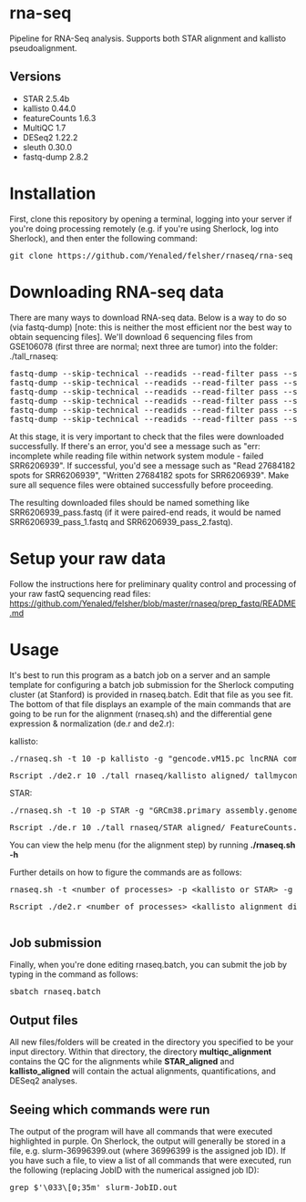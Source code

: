 # rna-seq

Pipeline for RNA-Seq analysis. Supports both STAR alignment and kallisto pseudoalignment.

## Versions
<ul>
  <li>STAR 2.5.4b</li>
  <li>kallisto 0.44.0</li>
  <li>featureCounts 1.6.3</li>
  <li>MultiQC 1.7</li>
  <li>DESeq2 1.22.2</li>
  <li>sleuth 0.30.0</li>
  <li>fastq-dump 2.8.2</li>
</ul>

# Installation

First, clone this repository by opening a terminal, logging into your server if you're doing processing remotely (e.g. if you're using Sherlock, log into Sherlock), and then enter the following command:
<pre>git clone https://github.com/Yenaled/felsher/rnaseq/rna-seq</pre>

# Downloading RNA-seq data

There are many ways to download RNA-seq data. Below is a way to do so (via fastq-dump) [note: this is neither the most efficient nor the best way to obtain sequencing files]. We'll download 6 sequencing files from GSE106078 (first three are normal; next three are tumor) into the folder: ./tall_rnaseq:

<pre>fastq-dump --skip-technical --readids --read-filter pass --split-3 --clip --outdir ./tall_rnaseq SRR6206939
fastq-dump --skip-technical --readids --read-filter pass --split-3 --clip --outdir ./tall_rnaseq SRR6206940
fastq-dump --skip-technical --readids --read-filter pass --split-3 --clip --outdir ./tall_rnaseq SRR6206941
fastq-dump --skip-technical --readids --read-filter pass --split-3 --clip --outdir ./tall_rnaseq SRR6206942
fastq-dump --skip-technical --readids --read-filter pass --split-3 --clip --outdir ./tall_rnaseq SRR6206943
fastq-dump --skip-technical --readids --read-filter pass --split-3 --clip --outdir ./tall_rnaseq SRR6206944</pre>

At this stage, it is very important to check that the files were downloaded successfully. If there's an error, you'd see a message such as "err: incomplete while reading file within network system module - failed SRR6206939". If successful, you'd see a message such as "Read 27684182 spots for SRR6206939", "Written 27684182 spots for SRR6206939". Make sure all sequence files were obtained successfully before proceeding.

The resulting downloaded files should be named something like SRR6206939_pass.fastq (if it were paired-end reads, it would be named SRR6206939_pass_1.fastq and SRR6206939_pass_2.fastq).

# Setup your raw data

Follow the instructions here for preliminary quality control and processing of your raw fastQ sequencing read files: https://github.com/Yenaled/felsher/blob/master/rnaseq/prep_fastq/README.md

# Usage

It's best to run this program as a batch job on a server and an sample template for configuring a batch job submission for the Sherlock computing cluster (at Stanford) is provided in rnaseq.batch. Edit that file as you see fit. The bottom of that file displays an example of the main commands that are going to be run for the alignment (rnaseq.sh) and the differential gene expression & normalization (de.r and de2.r):

kallisto:
<pre>./rnaseq.sh -t 10 -p kallisto -g "gencode.vM15.pc_lncRNA_combined_transcripts.fa hmyc_transcript.fa" -s gencode.vM15.primary_assembly.annotation_edited.gtf ./tall_rnaseq</pre>
<pre>Rscript ./de2.r 10 ./tall_rnaseq/kallisto_aligned/ tallmycon "SRR6206939_pass,SRR6206940_pass,SRR6206941_pass,SRR6206942_pass,SRR6206943_pass,SRR6206944_pass" "c,c,c,t,t,t" gencode.vM15.primary_assembly.annotation_edited.gtf</pre>
STAR:
<pre>./rnaseq.sh -t 10 -p STAR -g "GRCm38.primary_assembly.genome.fa hmyc.fa" -l 50 -s gencode.vM15.primary_assembly.annotation_edited.gtf ./tall_rnaseq</pre>
<pre>Rscript ./de.r 10 ./tall_rnaseq/STAR_aligned/ FeatureCounts.txt 0.05 0 tallmycon "SRR6206939_pass,SRR6206940_pass,SRR6206941_pass,SRR6206942_pass,SRR6206943_pass,SRR6206944_pass" treatment:c,c,c,t,t,t "~treatment" gencode.vM15.primary_assembly.annotation_edited.gtf NULL</pre>

You can view the help menu (for the alignment step) by running <b>./rnaseq.sh -h</b>

Further details on how to figure the commands are as follows:

<pre>rnaseq.sh -t &lt;number of processes&gt; -p &lt;kallisto or STAR&gt; -g &lt;genome/transcriptome FASTA files&gt; -l &lt;read length (if using STAR)&gt; -s &lt;GTF annotation file&gt; &lt;output folder&gt;</pre>
<pre>Rscript ./de2.r &lt;number of processes&gt; &lt;kallisto alignment directory&gt; &lt;output files prefix&gt; &lt;list of alignment file prefixes&gt; &lt;list of control (c) and treatment (t) matching the order of the supplied alignment files&gt; &lt;GTF annotation file&gt;</pre>
<pre></pre>

## Job submission

Finally, when you're done editing rnaseq.batch, you can submit the job by typing in the command as follows:
<pre>sbatch rnaseq.batch</pre>

## Output files

All new files/folders will be created in the directory you specified to be your input directory. Within that directory, the directory <b>multiqc_alignment</b> contains the QC for the alignments while <b>STAR_aligned</b> and <b>kallisto_aligned</b> will contain the actual alignments, quantifications, and DESeq2 analyses. 

## Seeing which commands were run

The output of the program will have all commands that were executed highlighted in purple. On Sherlock, the output will generally be stored in a file, e.g. slurm-36996399.out (where 36996399 is the assigned job ID). If you have such a file, to view a list of all commands that were executed, run the following (replacing JobID with the numerical assigned job ID):
<pre>grep $'\033\[0;35m' slurm-JobID.out</pre>
